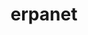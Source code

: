 ---
abstract: null
creators:
- Aschenbrenner, Andreas
date: null
document_url: https://services.phaidra.univie.ac.at/api/object/o:295023/download
grand_parent: iPRES
institutions: []
keywords:
- beijing
landing_page_url: https://phaidra.univie.ac.at/o:295023
language: eng
layout: publication
license: CC BY-SA 3.0 AT
notes_url: null
parent: iPRES 2004
publication_type: presentation
size: 114954
slides_url: null
source_name: iPRES
stream_url: null
title: erpanet
year: 2004
---